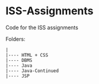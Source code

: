 # ISS-Assignments
Code for the ISS assignments

Folders:
```
|
|---- HTML + CSS
|---- DBMS
|---- Java
|---- Java-Continued
|---- JSP
```
